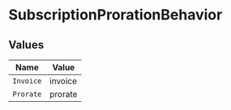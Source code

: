 # SubscriptionProrationBehavior


## Values

| Name      | Value     |
| --------- | --------- |
| `Invoice` | invoice   |
| `Prorate` | prorate   |